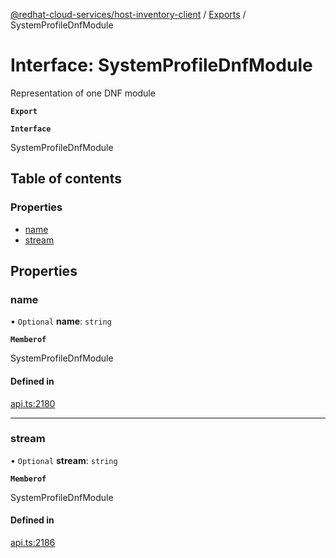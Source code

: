 [@redhat-cloud-services/host-inventory-client](../README.md) / [Exports](../modules.md) / SystemProfileDnfModule

# Interface: SystemProfileDnfModule

Representation of one DNF module

**`Export`**

**`Interface`**

SystemProfileDnfModule

## Table of contents

### Properties

- [name](SystemProfileDnfModule.md#name)
- [stream](SystemProfileDnfModule.md#stream)

## Properties

### name

• `Optional` **name**: `string`

**`Memberof`**

SystemProfileDnfModule

#### Defined in

[api.ts:2180](https://github.com/RedHatInsights/javascript-clients/blob/master/packages/host-inventory/api.ts#L2180)

___

### stream

• `Optional` **stream**: `string`

**`Memberof`**

SystemProfileDnfModule

#### Defined in

[api.ts:2186](https://github.com/RedHatInsights/javascript-clients/blob/master/packages/host-inventory/api.ts#L2186)
